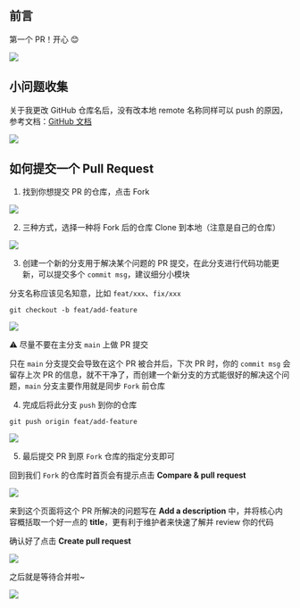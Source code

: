 ## 前言

第一个 PR！开心 😊

![](https://cdn.jsdelivr.net/gh/fengstats/blogcdn@main/2023/GitHub%20%E6%88%91%E7%9A%84%E7%AC%AC%E4%B8%80%E4%B8%AA%20PR.png)

## 小问题收集

关于我更改 GitHub 仓库名后，没有改本地 remote 名称同样可以 push 的原因，参考文档：[GitHub 文档](https://docs.github.com/zh/repositories/creating-and-managing-repositories/renaming-a-repository)

![](https://cdn.jsdelivr.net/gh/fengstats/blogcdn@main/2023/GitHub%20%E9%87%8D%E5%91%BD%E5%90%8D%E4%BB%93%E5%BA%93%E6%96%87%E6%A1%A3.png)

## 如何提交一个 Pull Request

1. 找到你想提交 PR 的仓库，点击 Fork

![](https://cdn.jsdelivr.net/gh/fengstats/blogcdn@main/2024/GitHub%20fork%20repository.png)

2. 三种方式，选择一种将 Fork 后的仓库 Clone 到本地（注意是自己的仓库）

![](https://cdn.jsdelivr.net/gh/fengstats/blogcdn@main/2024/GitHub%20fork%20clone.png)

3. 创建一个新的分支用于解决某个问题的 PR 提交，在此分支进行代码功能更新，可以提交多个 `commit msg`，建议细分小模块

分支名称应该见名知意，比如 `feat/xxx`、`fix/xxx`

```shell
git checkout -b feat/add-feature
```

![](https://cdn.jsdelivr.net/gh/fengstats/blogcdn@main/2024/Git%20%E5%88%9B%E5%BB%BA%E5%88%86%E6%94%AF%E6%8F%90%E4%BA%A4%E4%BB%A3%E7%A0%81%E7%A4%BA%E8%8C%83.png)

⚠️ 尽量不要在主分支 `main` 上做 PR 提交

只在 `main` 分支提交会导致在这个 PR 被合并后，下次 PR 时，你的 `commit msg` 会留存上次 PR 的信息，就不干净了，而创建一个新分支的方式能很好的解决这个问题，`main` 分支主要作用就是同步 `Fork` 前仓库

4. 完成后将此分支 `push` 到你的仓库

```shell
git push origin feat/add-feature
```

![](https://cdn.jsdelivr.net/gh/fengstats/blogcdn@main/2024/Git%20branch%20push.png)

5. 最后提交 PR 到原 `Fork` 仓库的指定分支即可

回到我们 `Fork` 的仓库时首页会有提示点击 **Compare & pull request**

![](https://cdn.jsdelivr.net/gh/fengstats/blogcdn@main/2024/GitHub%20%E6%AF%94%E8%BE%83%E6%88%96%E6%8F%90%E4%BA%A4%E8%AF%B7%E6%B1%82.png)

来到这个页面将这个 PR 所解决的问题写在 **Add a description** 中，并将核心内容概括取一个好一点的 **title**，更有利于维护者来快速了解并 review 你的代码

确认好了点击 **Create pull request**

![](https://cdn.jsdelivr.net/gh/fengstats/blogcdn@main/2024/GitHub%20PR%20%E9%A1%B5%E9%9D%A2%E4%BF%A1%E6%81%AF.png)

之后就是等待合并啦~

![](https://cdn.jsdelivr.net/gh/fengstats/blogcdn@main/2024/GitHub%20%E7%AD%89%E5%BE%85%20PR%20%E5%90%88%E5%B9%B6.png)
